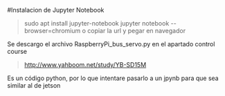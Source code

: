 
#Instalacion de Jupyter Notebook

>sudo apt install jupyter-notebook
>jupyter notebook --browser=chromium    o  copiar la url y pegar en navegador


Se descargo el archivo RaspberryPi_bus_servo.py
 en el apartado control course 
 
> http://www.yahboom.net/study/YB-SD15M

Es un código python, por lo que intentare pasarlo a un jpynb para que sea similar al de jetson



